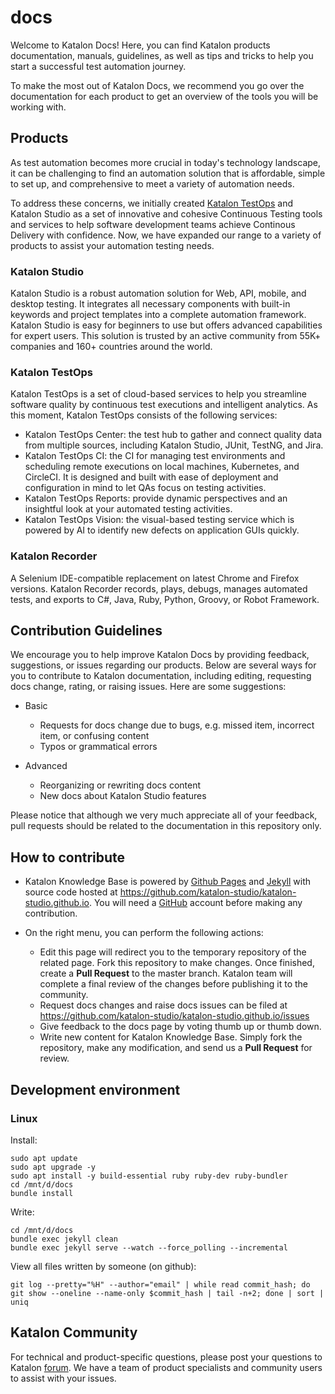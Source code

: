 # docs

Welcome to Katalon Docs! Here, you can find Katalon products documentation, manuals, guidelines, as well as tips and tricks to help you start a successful test automation journey.

To make the most out of Katalon Docs, we recommend you go over the documentation for each product to get an overview of the tools you will be working with.

## Products

As test automation becomes more crucial in today's technology landscape, it can be challenging to find an automation solution that is affordable, simple to set up, and comprehensive to meet a variety of automation needs.

To address these concerns, we initially created [Katalon TestOps](https://analytics.katalon.com/) and Katalon Studio as a set of innovative and cohesive Continuous Testing tools and services to help software development teams achieve Continous Delivery with confidence. Now, we have expanded our range to a variety of products to assist your automation testing needs. 

### Katalon Studio

Katalon Studio is a robust automation solution for Web, API, mobile, and desktop testing. It integrates all necessary components with built-in keywords and project templates into a complete automation framework. Katalon Studio is easy for beginners to use but offers advanced capabilities for expert users. This solution is trusted by an active community from 55K+ companies and 160+ countries around the world.

### Katalon TestOps

Katalon TestOps is a set of cloud-based services to help you streamline software quality by continuous test executions and intelligent analytics. As this moment, Katalon TestOps consists of the following services:
* Katalon TestOps Center: the test hub to gather and connect quality data from multiple sources, including Katalon Studio, JUnit, TestNG, and Jira.
* Katalon TestOps CI: the CI for managing test environments and scheduling remote executions on local machines, Kubernetes, and CircleCI. It is designed and built with ease of deployment and configuration in mind to let QAs focus on testing activities.
* Katalon TestOps Reports: provide dynamic perspectives and an insightful look at your automated testing activities.
* Katalon TestOps Vision: the visual-based testing service which is powered by AI to identify new defects on application GUIs quickly.

### Katalon Recorder

A Selenium IDE-compatible replacement on latest Chrome and Firefox versions. Katalon Recorder records, plays, debugs, manages automated tests, and exports to C#, Java, Ruby, Python, Groovy, or Robot Framework.

## Contribution Guidelines

We encourage you to help improve Katalon Docs by providing feedback, suggestions, or issues regarding our products. Below are several ways for you to contribute to Katalon documentation, including editing, requesting docs change, rating, or raising issues. Here are some suggestions:

-   Basic
    - Requests for docs change due to bugs, e.g. missed item, incorrect item, or confusing content
    - Typos or grammatical errors

-   Advanced
    - Reorganizing or rewriting docs content
    - New docs about Katalon Studio features

Please notice that although we very much appreciate all of your feedback, pull requests should be related to the documentation in this repository only.

## How to contribute

-   Katalon Knowledge Base is powered by [Github Pages](https://pages.github.com) and [Jekyll](https://jekyllrb.com/docs/) with source code hosted at https://github.com/katalon-studio/katalon-studio.github.io. You will need a [GitHub](https://github.com) account before making any contribution.
-   On the right menu, you can perform the following actions:

    - Edit this page will redirect you to the temporary repository of the related page. Fork this repository to make changes. Once finished, create a **Pull Request** to the master branch. Katalon team will complete a final review of the changes before publishing it to the community.
    - Request docs changes and raise docs issues can be filed at <https://github.com/katalon-studio/katalon-studio.github.io/issues>
    - Give feedback to the docs page by voting thumb up or thumb down.
    - Write new content for Katalon Knowledge Base. Simply fork the repository, make any modification, and send us a **Pull Request** for review.

## Development environment

### Linux

Install:

```
sudo apt update
sudo apt upgrade -y
sudo apt install -y build-essential ruby ruby-dev ruby-bundler
cd /mnt/d/docs
bundle install
```

Write:

```
cd /mnt/d/docs
bundle exec jekyll clean
bundle exec jekyll serve --watch --force_polling --incremental
```

View all files written by someone (on github):

```
git log --pretty="%H" --author="email" | while read commit_hash; do git show --oneline --name-only $commit_hash | tail -n+2; done | sort | uniq
```

## Katalon Community

For technical and product-specific questions, please post your questions to Katalon [forum](https://forum.katalon.com/discussions). We have a team of product specialists and community users to assist with your issues.

